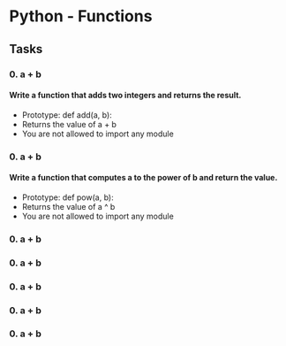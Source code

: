 # Python - Functions
## Tasks

### 0. a + b

#### <p> Write a function that adds two integers and returns the result. </p>
- Prototype: def add(a, b):
- Returns the value of a + b
- You are not allowed to import any module


### 0. a + b
#### <p>Write a function that computes a to the power of b and return the value.</p>
- Prototype: def pow(a, b):
- Returns the value of a ^ b
- You are not allowed to import any module


### 0. a + b
<p> </p>



### 0. a + b
<p> </p>



### 0. a + b
<p> </p>





### 0. a + b
<p> </p>




### 0. a + b
<p> </p>


